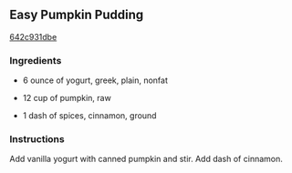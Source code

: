 ## Easy Pumpkin Pudding

[642c931dbe](http://www.food.com/recipe/easy-pumpkin-pudding-408079)

### Ingredients

 - 6 ounce of yogurt, greek, plain, nonfat

 - 12 cup of pumpkin, raw

 - 1 dash of spices, cinnamon, ground

### Instructions

Add vanilla yogurt with canned pumpkin and stir. Add dash of cinnamon.